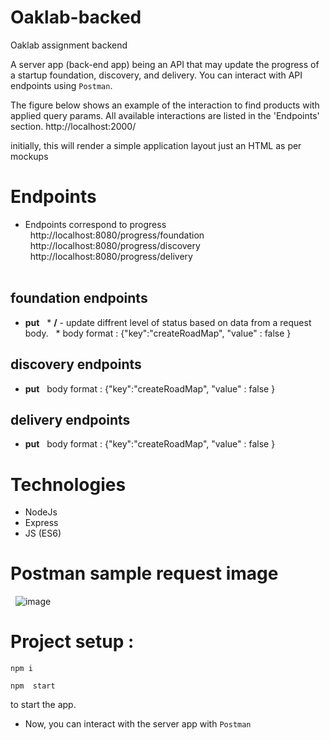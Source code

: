 # Oaklab-backed

Oaklab assignment backend

A server app (back-end app) being an API that may update the progress of a startup foundation, discovery, and delivery. You can interact with API endpoints using `Postman`.

The figure below shows an example of the interaction to find products with applied query params. All available interactions are listed in the 'Endpoints' section.
http://localhost:2000/

initially, this will render a simple application layout just an HTML as per mockups 

# Endpoints
* Endpoints correspond to progress <br />
  http://localhost:8080/progress/foundation <br />
  http://localhost:8080/progress/discovery <br />
  http://localhost:8080/progress/delivery <br />
  

## foundation endpoints
* **put**
  * **/** - update diffrent level of status based on data from a request body.
  * body format : {"key":"createRoadMap", "value" : false }

## discovery endpoints
* **put**
  body format : {"key":"createRoadMap", "value" : false }
  
## delivery endpoints
* **put**
  body format : {"key":"createRoadMap", "value" : false }

# Technologies
* NodeJs
* Express
* JS (ES6)

# Postman sample request image 
  ![image](https://user-images.githubusercontent.com/12995125/132996885-8d74479d-d7b9-4a7a-ac2b-319017a577ff.png)

# Project setup : 
```
npm i
```

```
npm  start
```
to start the app.
* Now, you can interact with the server app with `Postman` 
